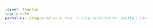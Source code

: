 ```yaml
---
layout: tagpage
tag: oracle
permalink: /tags/oracle/ # This is only required for pretty links.
---
```

